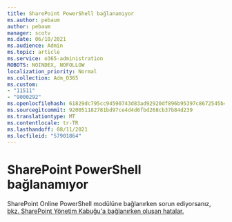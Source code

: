 ```yaml
---
title: SharePoint PowerShell bağlanamıyor
ms.author: pebaum
author: pebaum
manager: scotv
ms.date: 06/10/2021
ms.audience: Admin
ms.topic: article
ms.service: o365-administration
ROBOTS: NOINDEX, NOFOLLOW
localization_priority: Normal
ms.collection: Adm_O365
ms.custom:
- "11511"
- "9000292"
ms.openlocfilehash: 61829dc795cc94590743d83ad92920df896b95397c8672545b4894cd1d098e90
ms.sourcegitcommit: 920051182781bd97ce4d4d6fbd268cb37b84d239
ms.translationtype: MT
ms.contentlocale: tr-TR
ms.lasthandoff: 08/11/2021
ms.locfileid: "57901864"
---
```

# <a name="sharepoint-powershell-unable-to-connect"></a>SharePoint PowerShell bağlanamıyor

SharePoint Online PowerShell modülüne bağlanırken sorun ediyorsanız, [bkz. SharePoint Yönetim Kabuğu'a bağlanırken oluşan hatalar.](https://docs.microsoft.com/sharepoint/troubleshoot/administration/errors-connecting-to-management-shell)
